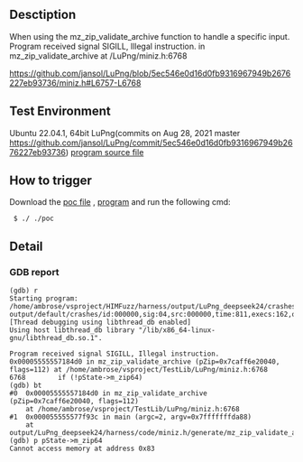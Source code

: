 ## Desctiption
When using the mz_zip_validate_archive function to handle a specific input. Program received signal SIGILL, Illegal instruction. in mz_zip_validate_archive at /LuPng/miniz.h:6768

https://github.com/jansol/LuPng/blob/5ec546e0d16d0fb9316967949b2676227eb93736/miniz.h#L6757-L6768

## Test Environment
Ubuntu 22.04.1, 64bit
LuPng(commits on Aug 28, 2021 master https://github.com/jansol/LuPng/commit/5ec546e0d16d0fb9316967949b2676227eb93736)
[program source file]()

## How to trigger
Download the [poc file]() , [program]() and run the following cmd:
```
 $ ./ ./poc
```

## Detail
### GDB report
```
(gdb) r
Starting program: /home/ambrose/vsproject/HIMFuzz/harness/output/LuPng_deepseek24/crashes/miniz.h/generate/mz_zip_validate_archive/mz_zip_validate_archive output/default/crashes/id:000000,sig:04,src:000000,time:811,execs:162,op:quick,pos:104
[Thread debugging using libthread_db enabled]
Using host libthread_db library "/lib/x86_64-linux-gnu/libthread_db.so.1".

Program received signal SIGILL, Illegal instruction.
0x00005555557184d0 in mz_zip_validate_archive (pZip=0x7caff6e20040, flags=112) at /home/ambrose/vsproject/TestLib/LuPng/miniz.h:6768
6768        if (!pState->m_zip64)
(gdb) bt
#0  0x00005555557184d0 in mz_zip_validate_archive (pZip=0x7caff6e20040, flags=112)
    at /home/ambrose/vsproject/TestLib/LuPng/miniz.h:6768
#1  0x000055555577f93c in main (argc=2, argv=0x7fffffffda88)
    at output/LuPng_deepseek24/harness/code/miniz.h/generate/mz_zip_validate_archive.c:48
(gdb) p pState->m_zip64
Cannot access memory at address 0x83
```
